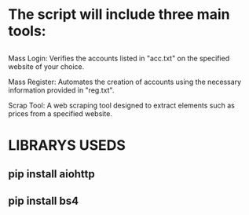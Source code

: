 # The script will include three main tools:
## 
Mass Login: Verifies the accounts listed in "acc.txt" on the specified website of your choice.

Mass Register: Automates the creation of accounts using the necessary information provided in "reg.txt".

Scrap Tool: A web scraping tool designed to extract elements such as prices from a specified website.

##

# LIBRARYS USEDS

## pip install aiohttp
## pip install bs4
